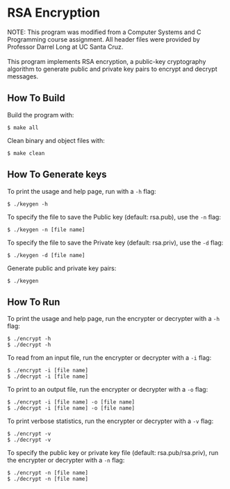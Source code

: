 # RSA Encryption
NOTE: This program was modified from a Computer Systems and C Programming course assignment. All header files were provided by Professor Darrel Long at UC Santa Cruz. 
<br><br>
This program implements RSA encryption, a public-key cryptography algorithm to generate public and private key pairs to encrypt and decrypt messages. 

## How To Build
Build the program with:
```
$ make all
```
Clean binary and object files with:
```
$ make clean
```

## How To Generate keys
To print the usage and help page, run with a `-h` flag:
```
$ ./keygen -h
```

To specify the file to save the Public key (default: rsa.pub), use the `-n` flag:
```
$ ./keygen -n [file name]
```

To specify the file to save the Private key (default: rsa.priv), use the `-d` flag:
```
$ ./keygen -d [file name]
```

Generate public and private key pairs:
```
$ ./keygen
```


## How To Run
To print the usage and help page, run the encrypter or decrypter with a `-h` flag:
```
$ ./encrypt -h
$ ./decrypt -h
```

To read from an input file, run the encrypter or decrypter with a `-i` flag:
```
$ ./encrypt -i [file name]
$ ./decrypt -i [file name]
```

To print to an output file, run the encrypter or decrypter with a `-o` flag:
```
$ ./encrypt -i [file name] -o [file name]
$ ./decrypt -i [file name] -o [file name]
```

To print verbose statistics, run the encrypter or decrypter with a `-v` flag:
```
$ ./encrypt -v
$ ./decrypt -v
```

To specify the public key or private key file (default: rsa.pub/rsa.priv), run the encrypter or decrypter with a `-n` flag:
```
$ ./encrypt -n [file name]
$ ./decrypt -n [file name]
```